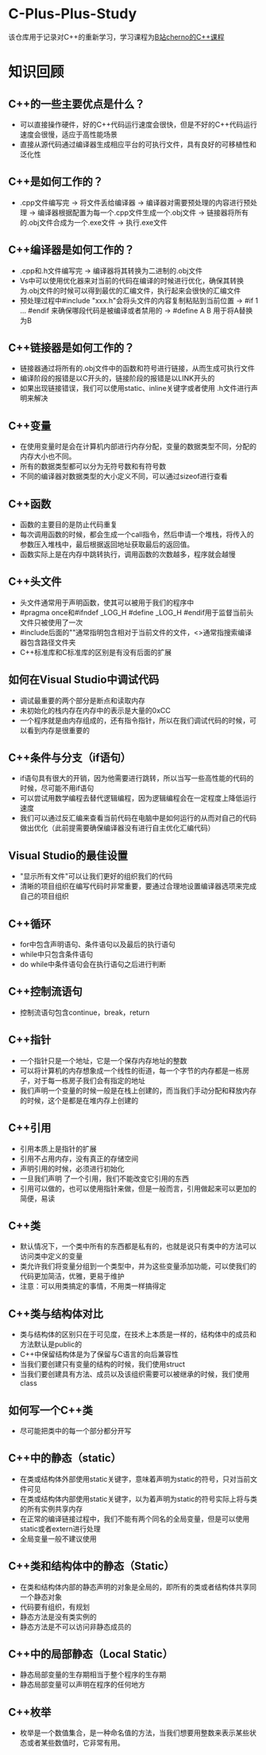# C-Plus-Plus-Study
该仓库用于记录对C++的重新学习，学习课程为[B站cherno的C++课程](https://www.bilibili.com/video/BV1Dk4y1j7oj?spm_id_from=333.788.player.switch&vd_source=84ff7634bfae1f81c7d0f8c6720a9747&p=3)

# 知识回顾
## C++的一些主要优点是什么？
- 可以直接操作硬件，好的C++代码运行速度会很快，但是不好的C++代码运行速度会很慢，适应于高性能场景
- 直接从源代码通过编译器生成相应平台的可执行文件，具有良好的可移植性和泛化性

## C++是如何工作的？
- .cpp文件编写完 -> 将文件丢给编译器 -> 编译器对需要预处理的内容进行预处理 -> 编译器根据配置为每一个.cpp文件生成一个.obj文件 -> 链接器将所有的.obj文件合成为一个.exe文件 -> 执行.exe文件

## C++编译器是如何工作的？
- .cpp和.h文件编写完 -> 编译器将其转换为二进制的.obj文件
- Vs中可以使用优化器来对当前的代码在编译的时候进行优化，确保其转换为.obj文件的时候可以得到最优的汇编文件，执行起来会很快的汇编文件
- 预处理过程中#include "xxx.h"会将头文件的内容复制粘贴到当前位置 -> #if 1 ... #endif 来确保哪段代码是被编译或者禁用的 -> #define A B 用于将A替换为B

## C++链接器是如何工作的？
- 链接器通过将所有的.obj文件中的函数和符号进行链接，从而生成可执行文件
- 编译阶段的报错是以C开头的，链接阶段的报错是以LINK开头的
- 如果出现链接错误，我们可以使用static、inline关键字或者使用 .h文件进行声明来解决

## C++变量
- 在使用变量时是会在计算机内部进行内存分配，变量的数据类型不同，分配的内存大小也不同。
- 所有的数据类型都可以分为无符号数和有符号数
- 不同的编译器对数据类型的大小定义不同，可以通过sizeof进行查看

## C++函数
- 函数的主要目的是防止代码重复
- 每次调用函数的时候，都会生成一个call指令，然后申请一个堆栈，将传入的参数压入堆栈中，最后根据返回地址获取最后的返回值。
- 函数实际上是在内存中跳转执行，调用函数的次数越多，程序就会越慢

## C++头文件
- 头文件通常用于声明函数，使其可以被用于我们的程序中
- #pragma once和#ifndef _LOG_H #define _LOG_H #endif用于监督当前头文件只被使用了一次
- #include后面的""通常指明包含相对于当前文件的文件，<>通常指搜索编译器包含路径文件夹
- C++标准库和C标准库的区别是有没有后面的扩展

## 如何在Visual Studio中调试代码
- 调试最重要的两个部分是断点和读取内存
- 未初始化的栈内存在内存中的表示是大量的0xCC
- 一个程序就是由内存组成的，还有指令指针，所以在我们调试代码的时候，可以看到内存是很重要的

## C++条件与分支（if语句）
- if语句具有很大的开销，因为他需要进行跳转，所以当写一些高性能的代码的时候，尽可能不用if语句
- 可以尝试用数学编程去替代逻辑编程，因为逻辑编程会在一定程度上降低运行速度
- 我们可以通过反汇编来查看当前代码在电脑中是如何运行的从而对自己的代码做出优化（此前提需要确保编译器没有进行自主优化汇编代码）

## Visual Studio的最佳设置
- "显示所有文件"可以让我们更好的组织我们的代码
- 清晰的项目组织在编写代码时非常重要，要通过合理地设置编译器选项来完成自己的项目组织

## C++循环
- for中包含声明语句、条件语句以及最后的执行语句
- while中只包含条件语句
- do while中条件语句会在执行语句之后进行判断

## C++控制流语句
- 控制流语句包含continue，break，return

## C++指针
- 一个指针只是一个地址，它是一个保存内存地址的整数
- 可以将计算机的内存想象成一个线性的街道，每一个字节的内存都是一栋房子，对于每一栋房子我们会有指定的地址
- 我们声明一个变量的时候一般是在栈上创建的，而当我们手动分配和释放内存的时候，这个是都是在堆内存上创建的

## C++引用
- 引用本质上是指针的扩展
- 引用不占用内存，没有真正的存储空间
- 声明引用的时候，必须进行初始化
- 一旦我们声明 了一个引用，我们不能改变它引用的东西
- 引用可以做的，也可以使用指针来做，但是一般而言，引用做起来可以更加的简便，易读 

## C++类
- 默认情况下，一个类中所有的东西都是私有的，也就是说只有类中的方法可以访问类中定义的变量
- 类允许我们将变量分组到一个类型中，并为这些变量添加功能，可以使我们的代码更加简洁，优雅，更易于维护
- 注意：可以用类搞定的事情，不用类一样搞得定

## C++类与结构体对比
- 类与结构体的区别只在于可见度，在技术上本质是一样的，结构体中的成员和方法默认是public的
- C++中保留结构体是为了保留与C语言的向后兼容性
- 当我们要创建只有变量的结构的时候，我们使用struct
- 当我们要创建具有方法、成员以及该组织需要可以被继承的时候，我们使用class

## 如何写一个C++类
- 尽可能把类中的每一个部分都分开写

## C++中的静态（static）
- 在类或结构体外部使用static关键字，意味着声明为static的符号，只对当前文件可见
- 在类或结构体内部使用static关键字，以为着声明为static的符号实际上将与类的所有实例共享内存
- 在正常的编译链接过程中，我们不能有两个同名的全局变量，但是可以使用static或者extern进行处理
- 全局变量一般不建议使用

## C++类和结构体中的静态（Static）
- 在类和结构体内部的静态声明的对象是全局的，即所有的类或者结构体共享同一个静态对象
- 代码要有组织，有规划
- 静态方法是没有类实例的
- 静态方法是不可以访问非静态成员的

## C++中的局部静态（Local Static）
- 静态局部变量的生存期相当于整个程序的生存期
- 静态局部变量可以声明在程序的任何地方

## C++枚举
- 枚举是一个数值集合，是一种命名值的方法，当我们想要用整数来表示某些状态或者某些数值时，它非常有用。
